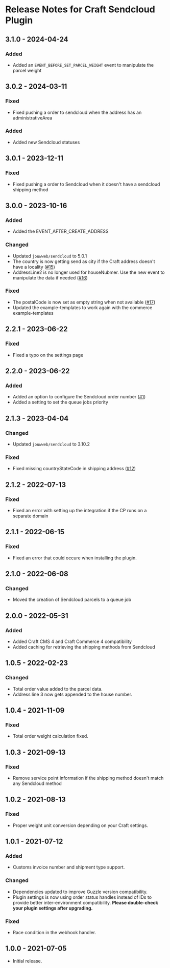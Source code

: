 # Release Notes for Craft Sendcloud Plugin

## 3.1.0 - 2024-04-24

### Added

 - Added an `EVENT_BEFORE_SET_PARCEL_WEIGHT` event to manipulate the parcel weight

## 3.0.2 - 2024-03-11

### Fixed
- Fixed pushing a order to sendcloud when the address has an administrativeArea

### Added
- Added new Sendcloud statuses

## 3.0.1 - 2023-12-11

### Fixed
- Fixed pushing a order to Sendcloud when it doesn't have a sendcloud shipping method

## 3.0.0 - 2023-10-16

### Added
- Added the EVENT_AFTER_CREATE_ADDRESS

### Changed
- Updated `jouwweb/sendcloud` to 5.0.1
- The country is now getting send as city if the Craft address doesn't have a locality ([#15](https://github.com/white-nl/commerce-sendcloud/issues/15))
- AddressLine2 is no longer used for houseNubmer. Use the new event to manipulate the data if needed ([#16](https://github.com/white-nl/commerce-sendcloud/issues/16))

### Fixed
- The postalCode is now set as empty string when not available ([#17](https://github.com/white-nl/commerce-sendcloud/issues/17))
- Updated the example-templates to work again with the commerce example-templates

## 2.2.1 - 2023-06-22

### Fixed
- Fixed a typo on the settings page

## 2.2.0 - 2023-06-22

### Added
- Added an option to configure the Sendcloud order number ([#1](https://github.com/white-nl/commerce-sendcloud/issues/1))
- Added a setting to set the queue jobs priority

## 2.1.3 - 2023-04-04

### Changed
- Updated `jouwweb/sendcloud` to 3.10.2

### Fixed 
- Fixed missing countryStateCode in shipping address ([#12](https://github.com/white-nl/commerce-sendcloud/issues/12)) 

## 2.1.2 - 2022-07-13

### Fixed
- Fixed an error with setting up the integration if the CP runs on a separate domain

## 2.1.1 - 2022-06-15

### Fixed
- Fixed an error that could occure when installing the plugin.

## 2.1.0 - 2022-06-08

### Changed
- Moved the creation of Sendcloud parcels to a queue job

## 2.0.0 - 2022-05-31

### Added
- Added Craft CMS 4 and Craft Commerce 4 compatibility
- Added caching for retrieving the shipping methods from Sendcloud

## 1.0.5 - 2022-02-23

### Changed
- Total order value added to the parcel data.
- Address line 3 now gets appended to the house number.

## 1.0.4 - 2021-11-09

### Fixed
- Total order weight calculation fixed.

## 1.0.3 - 2021-09-13

### Fixed
- Remove service point information if the shipping method doesn't match any Sendcloud method

## 1.0.2 - 2021-08-13

### Fixed
- Proper weight unit conversion depending on your Craft settings.

## 1.0.1 - 2021-07-12

### Added
- Customs invoice number and shipment type support.

### Changed
- Dependencies updated to improve Guzzle version compatibility.
- Plugin settings is now using order status handles instead of IDs to provide better inter-environment compatibility. **Please double-check your plugin settings after upgrading.**

### Fixed
- Race condition in the webhook handler.

## 1.0.0 - 2021-07-05

- Initial release.
